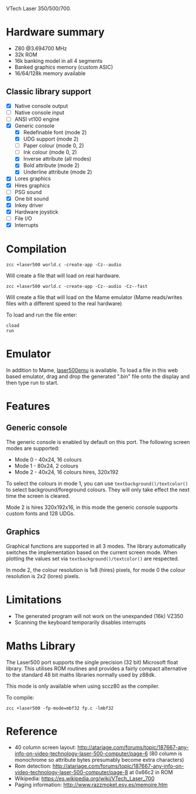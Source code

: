 VTech Laser 350/500/700.

# Hardware summary

* Z80 @3.694700 MHz
* 32k ROM
* 16k banking model in all 4 segments
* Banked graphics memory (custom ASIC)
* 16/64/128k memory available

## Classic library support

* [x] Native console output
* [ ] Native console input
* [ ] ANSI vt100 engine
* [x] Generic console
    * [x] Redefinable font (mode 2)
    * [x] UDG support (mode 2)
    * [ ] Paper colour (mode 0, 2)
    * [ ] Ink colour (mode 0, 2)
    * [x] Inverse attribute (all modes)
    * [x] Bold attribute (mode 2)
    * [x] Underline attribute (mode 2)
* [x] Lores graphics
* [x] Hires graphics
* [ ] PSG sound
* [x] One bit sound
* [x] Inkey driver
* [x] Hardware joystick
* [ ] File I/O
* [x] Interrupts

# Compilation

    zcc +laser500 world.c -create-app -Cz--audio

Will create a file that will load on real hardware.

    zcc +laser500 world.c -create-app -Cz--audio -Cz--fast

Will create a file that will load on the Mame emulator (Mame reads/writes files with a different speed to the real hardware)

To load and run the file enter:

    cload
    run

# Emulator

In addition to Mame, [laser500emu](https://nippur72.github.io/laser500emu/) is available. To load a file in this web based emulator, drag and drop the generated ".bin" file onto the display and then type run to start.


# Features

## Generic console

The generic console is enabled by default on this port. The following screen modes are supported:

* Mode 0 - 40x24, 16 colours
* Mode 1 - 80x24, 2 colours
* Mode 2 - 40x24, 16 colours hires, 320x192

To select the colours in mode 1, you can use `textbackground()/textcolor()` to select background/foreground colours. They will only take effect the next time the screen is cleared.

Mode 2 is hires 320x192x16, in this mode the generic console supports custom fonts and 128 UDGs.

## Graphics

Graphical functions are supported in all 3 modes. The library automatically switches the implementation based on the current screen mode. When plotting the values set via `textbackground()/textcolor()` are respected.

In mode 2, the colour resolution is 1x8 (hires) pixels, for mode 0 the colour resolution is 2x2 (lores) pixels.

# Limitations

* The generated program will not work on the unexpanded (16k) VZ350
* Scanning the keyboard temporarily disables interrupts

# Maths Library

The Laser500 port supports the single precision (32 bit) Microsoft float library. This utilises ROM routines and provides a fairly compact alternative to the standard 48 bit maths libraries normally used by z88dk.

This mode is only available when using sccz80 as the compiler.

To compile:

    zcc +laser500 -fp-mode=mbf32 fp.c -lmbf32


# Reference

* 40 column screen layout: http://atariage.com/forums/topic/187667-any-info-on-video-technology-laser-500-computer/page-6 (80 column is monochrome so attribute bytes presumably become extra characters)
* Rom detection: http://atariage.com/forums/topic/187667-any-info-on-video-technology-laser-500-computer/page-8 at 0x66c2 in ROM
* Wikipedia: https://es.wikipedia.org/wiki/VTech_Laser_700
* Paging information: http://www.razzmoket.esy.es/memoire.htm
